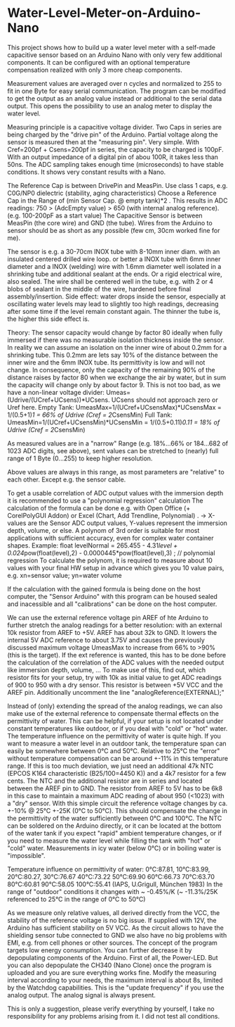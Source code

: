 # Water-Level-Meter-on-Arduino-Nano

This project shows how to build up a water level meter with a self-made capacitive sensor based on an Arduino Nano with only very few additional components.
It can be configured with an optional temperature compensation realized with only 3 more cheap components.

Measurement values are averaged over n cycles and normalized to 255 to fit in one Byte for easy serial communication.
The program can be modified to get the output as an analog value instead or additional to the serial data output. This opens the possibility to use an analog meter to display the water level.
 
Measuring principle is a capacitive voltage divider. Two Caps in series are being charged by the "drive pin" of the Arduino. Partial voltage along the sensor is measured then at the "measuring pin". Very simple.
With Cref=200pf + Csens=200pf in series, the capacity to be charged is 100pF. With an output impedance of a digital pin of abou 100R, it takes less than 50ns.
The ADC sampling takes enough time (microseconds) to have stable conditions. It shows very constant results with a Nano.

The Reference Cap is between DrivePin and MeasPin. Use class 1 caps, e.g. C0G/NP0 dielectric (stability, aging characteristics)
Choose a Reference Cap in the Range of (min Sensor Cap. @ empty tank)*2 . This results in ADC readings:   750 > (AdcEmpty value) > 650 (with internal analog reference). (e.g. 100-200pF as a start value)
The Capacitive Sensor is between MeasPin (the core wire) and GND (the tube). Wires from the Arduino to sensor should be as short as any possible (few cm, 30cm worked fine for me).
 
The sensor is e.g. a 30-70cm INOX tube with 8-10mm inner diam. with an insulated centered drilled wire loop.
or better a INOX tube with 6mm inner diameter and a INOX (welding) wire with 1.6mm diameter well isolated in a shrinking tube and additional sealant at the ends. Or a rigid electrical wire, also sealed.
The wire shall be centered well in the tube, e.g. with 2 or 4 blobs of sealant in the middle of the wire, hardened before final assembly/insertion.
Side effect: water drops inside the sensor, especially at oscillating water levels may lead to slightly too high readings, decreasing after some time if the level remain constant again.
The thinner the tube is, the higher this side effect is.

Theory: The sensor capacity would change by factor 80 ideally when fully immersed if there was no measurable isolation thickness inside the sensor. In reality we can assume an isolation
on the inner wire of about 0.2mm for a shrinking tube. This 0.2mm are lets say 10% of the distance between the inner wire and the 6mm INOX tube. Its permittivity is low and will not change.
In consequence, only the capacity of the remaining 90% of the distance raises by factor 80 when we exchange the air by water, but in sum the capacity will change only by about factor 9.
This is not too bad, as we have a non-linear voltage divider: Umeas=(Udrive/(UCref+UCsens))*UCsens. UCsens should not approach zero or Uref here.
Empty Tank: UmeasMax=1/(UCref+UCsensMax)*UCsensMax = 1/(0.5+1)*1 = 66% of Udrive (Cref = 2*CsensMin)
Full Tank: UmeasMin=1/(UCref+UCsensMin)*UCsensMin = 1/(0.5+0.11)*0.11 = 18% of Udrive (Cref = 2*CsensMin)

As measured values are in a "narrow" Range (e.g. 18%...66% or 184...682 of 1023 ADC digits, see above), sent values can be stretched to (nearly) full range of 1 Byte (0...255) to keep higher resolution.

Above values are always in this range, as most parameters are "relative" to each other. Except e.g. the sensor cable.

To get a usable correlation of ADC output values with the immersion depth it is recommended to use a "polynomial regression" calculation
The calculation of the formula can be done e.g. with Open Office (+ CorelPolyGUI Addon) or Excel (Chart, Add Trendline, Polynomial) . -> X-values are the Sensor ADC output values, Y-values represent the immersion depth, volume, or else.
A polynom of 3rd order is suitable for most applications with sufficient accuracy, even for complex water container shapes.
Example: float levelNormal = 265.455 - 4.31*level + 0.024*pow(float(level),2) - 0.0000445*pow(float(level),3) ;  // polynomial regression
To calculate the polynom, it is required to measure about 10 values with your final HW setup in advance which gives you 10 value pairs, e.g. xn=sensor value; yn=water volume

If the calculation with the gained formula is being done on the host computer, the "Sensor Arduino" with this program can be housed sealed and inacessible and all
"calibrations" can be done on the host computer.

We can use the external reference voltage pin AREF of hte Arduino to further stretch the analog readings for a better resolution: with an external 10k resistor from AREF to +5V. AREF has about 32k to GND.
It lowers the internal 5V ADC reference to about 3.75V and causes the previously discussed maximum voltage UmeasMax to increase from 66% to >90% (this is the target).
If the ext reference is wanted, this has to be done before the calculation of the correlation of the ADC values with the needed output like immersion depth, volume, ...
To make use of this, find out, which resistor fits for your setup, try with 10k as initial value to get ADC readings of 900 to 950 with a dry sensor. This resistor is between +5V VCC and the AREF pin.
Additionally uncomment the line "analogReference(EXTERNAL);"

Instead of (only) extending the spread of the analog readings, we can also make use of the external reference to compensate thermal effects on the permittivity of water.
This can be helpful, if your setup is not located under constant temperatures like outdoor, or if you deal with "cold" or "hot" water.
The temperature influence on the permittivity of water is quite high. If you want to measure a water level in an outdoor tank, the temperature span can easily be
somewhere between 0°C and 50°C. Relative to 25°C the "error" without temperature compensation can be around +-11% in this temperature range.
If this is too much deviation, we just need an additional 47k NTC (EPCOS K164 characteristic (B25/100=4450 K)) and a 4k7 resistor for a few cents.
The NTC and the additional resistor are in series and located between the AREF pin to GND. The resistor from AREF to 5V has to be 6k8 in this case to maintain a maximum ADC reading of about 950 (<1023) with a "dry" sensor.
With this simple circuit the reference voltage changes by ca. +-10% @ 25°C +-25K (0°C to 50°C). This should compensate the change in the permittivity of the water sufficiently between 0°C and 100°C.
The NTC can be soldered on the Arduino directly, or it can be located at the bottom of the water tank if you expect "rapid" ambient temperature changes, or
if you need to measure the water level while filling the tank with "hot" or "cold" water.
Measurements in icy water (below 0°C) or in boiling water is "impossible".

Temperature influence on permittivity of water: 
0°C:87.81, 10°C:83.99, 20°C:80.27, 30°C:76.67 40°C:73.22 50°C:69.90 60°C:66.73 70°C:63.70 80°C:60.81 90°C:58.05 100°C:55.41 (IAPS, U.Grigull, München 1983)
In the range of "outdoor" conditions it changes with ~ -0.45%/K (~ -11.3%/25K referenced to 25°C in the range of 0°C to 50°C)

As we measure only relative values, all derived directly from the VCC, the stability of the reference voltage is no big issue.
If supplied with 12V, the Arduino has sufficient stability on 5V VCC.
As the circuit allows to have the shielding sensor tube connected to GND we also have no big problems with EMI, e.g. from cell phones or other sources.
The concept of the program targets low energy consumption. You can further decrease it by depopulating components of the Arduino. First of all, the Power-LED.
But you can also depopulate the CH340 (Nano Clone) once the program is uploaded and you are sure everything works fine.
Modify the measuring interval according to your needs, the maximum interval is about 8s, limited by the Watchdog capabilities.
This is the "update frequency" if you use the analog output. The analog signal is always present.

This is only a suggestion, please verify everything by yourself, I take no responsibility for any problems arising from it. I did not test all conditions.
